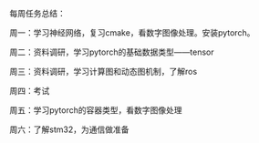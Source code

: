 每周任务总结：

周一：学习神经网络，复习cmake，看数字图像处理。安装pytorch。

周二：资料调研，学习pytorch的基础数据类型——tensor

周三：资料调研，学习计算图和动态图机制，了解ros

周四：考试

周五：学习pytorch的容器类型，看数字图像处理

周六：了解stm32，为通信做准备

